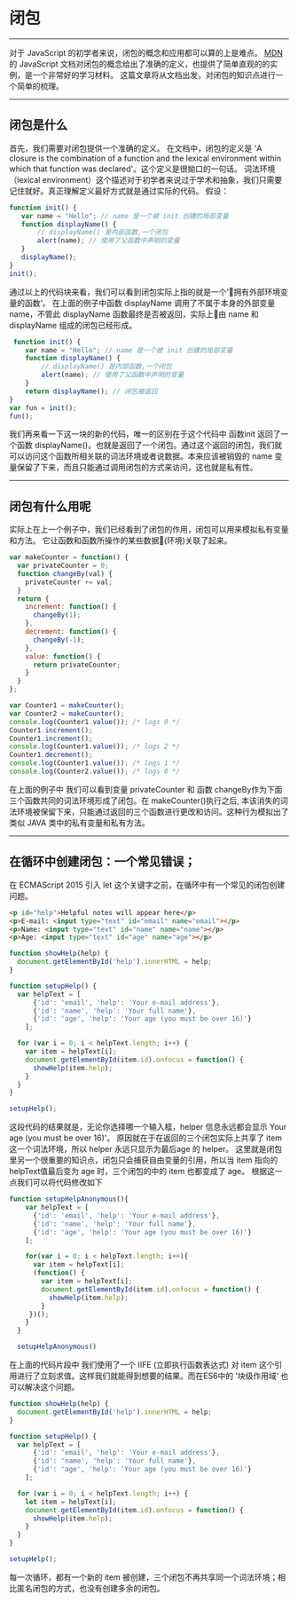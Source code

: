 # 闭包  
---
 对于 JavaScript 的初学者来说，闭包的概念和应用都可以算的上是难点。 [MDN](https://developer.mozilla.org/en-US/docs/Web/JavaScript/Closures) 的 JavaScript 文档对闭包的概念给出了准确的定义，也提供了简单直观的的实例，是一个非常好的学习材料。 这篇文章将从文档出发，对闭包的知识点进行一个简单的梳理。

 ---
 ## 闭包是什么
首先，我们需要对闭包提供一个准确的定义。 在文档中，闭包的定义是 'A closure is the combination of a function and the lexical environment within which that function was declared'。这个定义是很拗口的一句话。 词法环境（lexical environment）这个描述对于初学者来说过于学术和抽象，我们只需要记住就好。真正理解定义最好方式就是通过实际的代码。 假设：
 ```js
 function init() {
    var name = "Hello"; // name 是一个被 init 创建的局部变量
    function displayName() { 
        // displayName() 是内部函数,一个闭包
        alert(name); // 使用了父函数中声明的变量
    }
    displayName(); 
}
init();
```  
通过以上的代码块来看，我们可以看到闭包实际上指的就是一个’拥有外部环境变量的函数‘。 在上面的例子中函数 displayName 调用了不属于本身的外部变量 name，不管此 displayName 函数最终是否被返回，实际上由 name 和 displayName 组成的闭包已经形成。  
```js
 function init() {
    var name = "Hello"; // name 是一个被 init 创建的局部变量
    function displayName() { 
        // displayName() 是内部函数,一个闭包
        alert(name); // 使用了父函数中声明的变量
    }
    return displayName(); // 闭包被返回
}
var fun = init();
fun();
```  
我们再来看一下这一块的新的代码，唯一的区别在于这个代码中 函数init 返回了一个函数 displayName()。也就是返回了一个闭包。通过这个返回的闭包，我们就可以访问这个函数所相关联的词法环境或者说数据。本来应该被销毁的 name 变量保留了下来，而且只能通过调用闭包的方式来访问，这也就是私有性。 

---
## 闭包有什么用呢  
实际上在上一个例子中，我们已经看到了闭包的作用，闭包可以用来模拟私有变量和方法。 它让函数和函数所操作的某些数据(环境)关联了起来。
```js
var makeCounter = function() {
  var privateCounter = 0;
  function changeBy(val) {
    privateCounter += val;
  }
  return {
    increment: function() {
      changeBy(1);
    },
    decrement: function() {
      changeBy(-1);
    },
    value: function() {
      return privateCounter;
    }
  }  
};

var Counter1 = makeCounter();
var Counter2 = makeCounter();
console.log(Counter1.value()); /* logs 0 */
Counter1.increment();
Counter1.increment();
console.log(Counter1.value()); /* logs 2 */
Counter1.decrement();
console.log(Counter1.value()); /* logs 1 */
console.log(Counter2.value()); /* logs 0 */
```  
在上面的例子中 我们可以看到变量 privateCounter 和 函数 changeBy作为下面三个函数共同的词法环境形成了闭包。在 makeCounter()执行之后, 本该消失的词法环境被保留下来，只能通过返回的三个函数进行更改和访问。这种行为模拟出了类似 JAVA 类中的私有变量和私有方法。

---
## 在循环中创建闭包：一个常见错误；
在 ECMAScript 2015 引入 let 这个关键字之前，在循环中有一个常见的闭包创建问题。

```html
<p id="help">Helpful notes will appear here</p>
<p>E-mail: <input type="text" id="email" name="email"></p>
<p>Name: <input type="text" id="name" name="name"></p>
<p>Age: <input type="text" id="age" name="age"></p>
``` 

```js
function showHelp(help) {
  document.getElementById('help').innerHTML = help;
}

function setupHelp() {
  var helpText = [
      {'id': 'email', 'help': 'Your e-mail address'},
      {'id': 'name', 'help': 'Your full name'},
      {'id': 'age', 'help': 'Your age (you must be over 16)'}
    ];

  for (var i = 0; i < helpText.length; i++) {
    var item = helpText[i];
    document.getElementById(item.id).onfocus = function() {
      showHelp(item.help);
    }
  }
}

setupHelp();
``` 
这段代码的结果就是，无论你选择哪一个输入框，helper 信息永远都会显示 Your age (you must be over 16)'。 原因就在于在返回的三个闭包实际上共享了 item 这一个词法环境，所以 helper 永远只显示为最后age 的 helper。 这里就是闭包里另一个很重要的知识点，闭包只会捕获自由变量的引用，所以当 item 指向的helpText值最后变为 age 时，三个闭包的中的 item 也都变成了 age。 根据这一点我们可以将代码修改如下

```js
function setupHelpAnonymous(){
    var helpText = [
      {'id': 'email', 'help': 'Your e-mail address'},
      {'id': 'name', 'help': 'Your full name'},
      {'id': 'age', 'help': 'Your age (you must be over 16)'}
    ];

    for(var i = 0; i < helpText.length; i++){
      var item = helpText[i];
      (function() {
        var item = helpText[i];
        document.getElementById(item.id).onfocus = function() {
          showHelp(item.help);
        }
     })();
    }
  }

  setupHelpAnonymous()
  ```   
在上面的代码片段中 我们使用了一个 IIFE (立即执行函数表达式) 对 item 这个引用进行了立刻求值。这样我们就能得到想要的结果。而在ES6中的 ’块级作用域‘ 也可以解决这个问题。
```js
function showHelp(help) {
  document.getElementById('help').innerHTML = help;
}

function setupHelp() {
  var helpText = [
      {'id': 'email', 'help': 'Your e-mail address'},
      {'id': 'name', 'help': 'Your full name'},
      {'id': 'age', 'help': 'Your age (you must be over 16)'}
    ];

  for (var i = 0; i < helpText.length; i++) {
    let item = helpText[i];
    document.getElementById(item.id).onfocus = function() {
      showHelp(item.help);
    }
  }
}

setupHelp();
```  
每一次循环，都有一个新的 item 被创建，三个闭包不再共享同一个词法环境；相比匿名闭包的方式，也没有创建多余的闭包。  
